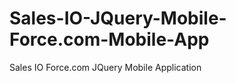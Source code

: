 Sales-IO-JQuery-Mobile-Force.com-Mobile-App
===========================================

Sales IO Force.com JQuery Mobile Application
